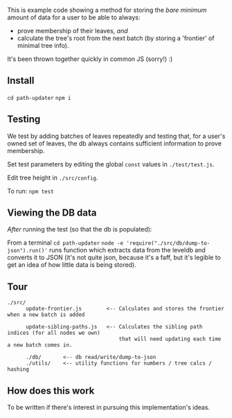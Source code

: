 This is example code showing a method for storing the _bare minimum_ amount of data for a user to be able to always:
- prove membership of their leaves, _and_
- calculate the tree's root from the next batch (by storing a 'frontier' of minimal tree info).

It's been thrown together quickly in common JS (sorry!) :)

## Install
`cd path-updater`
`npm i`

## Testing

We test by adding batches of leaves repeatedly and testing that, for a user's owned set of leaves, the db always contains sufficient information to prove membership.

Set test parameters by editing the global `const` values in `./test/test.js`.

Edit tree height in `./src/config`.

To run:
`npm test`

## Viewing the DB data
_After_ running the test (so that the db is populated):

From a terminal
`cd path-updater`
`node -e 'require("./src/db/dump-to-json").run()'` runs function which extracts data from the leveldb and converts it to JSON (it's not quite json, because it's a faff, but it's legible to get an idea of how little data is being stored).


## Tour

```
./src/
      update-frontier.js        <-- Calculates and stores the frontier when a new batch is added

      update-sibling-paths.js   <-- Calculates the sibling path indices (for all nodes we own) 
                                    that will need updating each time a new batch comes in.

      ./db/       <-- db read/write/dump-to-json
      ./utils/    <-- utility functions for numbers / tree calcs / hashing
```

## How does this work

To be written if there's interest in pursuing this implementation's ideas.


